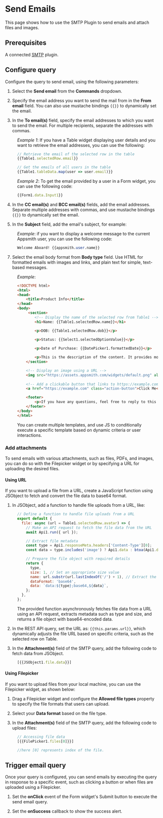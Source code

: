 # Send Emails

This page shows how to use the SMTP Plugin to send emails and attach files and images.

<VideoEmbed host="youtube" videoId="hAln7o1aUA4" title="How To Send Emails With The SMTP Integration" caption="How To Send Emails With The SMTP Integration"/>



## Prerequisites
A connected [SMTP](/connect-data/reference/using-smtp) plugin.

## Configure query

Configure the query to send email, using the following parameters:

1. Select the **Send email** from the **Commands** dropdown.

2. Specify the email address you want to send the mail from in the **From email** field. You can also use mustache bindings `{{}}` to dynamically set the email.

3. In the **To email(s)** field, specify the email addresses to which you want to send the email. For multiple recipients, separate the addresses with commas. 

<dd>

*Example 1*: If you have a Table widget displaying user details and you want to retrieve the email addresses, you can use the following:

```js
// Retrieve the email of the selected row in the table
{{Table1.selectedRow.email}}

// Get the emails of all users in the table
{{Table1.tableData.map(user => user.email)}}
```

*Example 2*: To get the email provided by a user in a Form widget, you can use the following code:

```js
{{Form1.data.Input1}}
```


</dd>

4. In the **CC email(s)** and **BCC email(s)** fields, add the email addresses. Separate multiple addresses with commas, and use mustache bindings `{{}}` to dynamically set the email.


5. In the **Subject** field, add the email's subject, for example:

<dd>

*Example*: if you want to display a welcome message to the current Appsmith user, you can use the following code:

```sql
Welcome Aboard! {{appsmith.user.name}}
```

</dd>


7. Select the email body format from **Body type** field. Use HTML for formatted emails with images and links, and plain text for simple, text-based messages.

<dd>

*Example*: 


```html
<!DOCTYPE html>
<html>
<head>
    <title>Product Info</title>
</head>
<body>
     <section>
        <!-- Display the name of the selected row from Table1 -->
        <h1>Name: {{Table1.selectedRow.name}}</h1>

        <p>DOB: {{Table1.selectedRow.dob}}</p>

        <p>Status: {{Select1.selectedOptionValue}}</p>
 
        <p>Date of Purchase: {{DatePicker1.formattedDate}}</p>

        <p>This is the description of the content. It provides more details about what this is all about.</p>
    </section>

    <!-- Display an image using a URL -->
    <img src="https://assets.appsmith.com/widgets/default.png" alt="Text">
    
    <!-- Add a clickable button that links to https://example.com -->
    <a href="https://example.com" class="action-button">Click Me</a>

    <footer>
        <p>If you have any questions, feel free to reply to this email or contact our support team.</p>
    </footer>
</body>
</html>
```

You can create multiple templates, and use JS to conditionally execute a specific template based on dynamic criteria or user interactions.


</dd>


### Add attachments

To send emails with various attachments, such as files, PDFs, and images, you can do so with the Filepicker widget or by specifying a URL for uploading the desired files.


#### Using URL

If you want to upload a file from a URL, create a JavaScript function using JSObject to fetch and convert the file data to base64 format.

1. In JSObject, add a function to handle file uploads from a URL, like:

<dd>

```js
// Define a function to handle file uploads from a URL
export default {
  file: async (url = Table1.selectedRow.avatar) => {
    // Make an API request to fetch the file data from the URL
    await Api1.run({ url });

    // Extract file metadata
    const type = Api1.responseMeta.headers['Content-Type'][0];
    const data = type.includes('image') ? Api1.data : btoa(Api1.data);

    // Prepare the file object with required details
    return {
      type,
      size: 1, // Set an appropriate size value
      name: url.substr(url.lastIndexOf('/') + 1), // Extract the file name from the URL
      dataFormat: 'base64',
      data: `data:${type};base64,${data}`,
    };
  },
};
```

The provided function asynchronously fetches file data from a URL using an API request, extracts metadata such as type and size, and returns a file object with base64-encoded data.



</dd>

2. In the REST API query, set the URL as: `{{this.params.url}}`, which dynamically adjusts the file URL based on specific criteria, such as the selected row on Table.

3. In the **Attachment(s)** field of the SMTP query, add the following code to fetch data from JSObject.

<dd>

```js
[{{JSObject1.file.data}}]
```


 </dd>



#### Using Filepicker

If you want to upload files from your local machine, you can use the Filepicker widget, as shown below:

1. Drag a Filepicker widget and configure the **Allowed file types** property to specify the file formats that users can upload.

2. Select your **Data format** based on the file type.

3. In the **Attachment(s)** field of the SMTP query, add the following code to upload files:

<dd>

```js
// Accessing file data
[{{FilePicker1.files[0]}}]

//here [0] represents index of the file.
```

 </dd>



## Trigger email query

Once your query is configured, you can send emails by executing the query in response to a specific event, such as clicking a button or when files are uploaded using a Filepicker. 


1. Set the **onClick** event of the Form widget's Submit button to execute the send email query.

2. Set the **onSuccess** callback to show the success alert.





